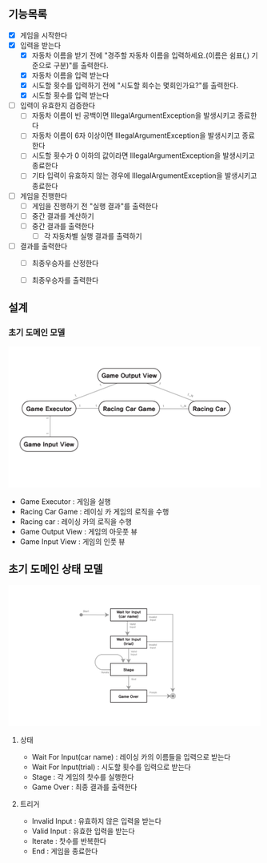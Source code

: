 

## 기능목록

- [X] 게임을 시작한다
- [X] 입력을 받는다
  - [X] 자동차 이름을 받기 전에 "경주할 자동차 이름을 입력하세요.(이름은 쉼표(,) 기준으로 구분)"를 출력한다.
  - [X] 자동차 이름을 입력 받는다
  - [X] 시도할 횟수를 입력하기 전에 "시도할 회수는 몇회인가요?"를 출력한다.
  - [X] 시도할 횟수를 입력 받는다 
- [ ] 입력이 유효한지 검증한다
  - [ ] 자동차 이름이 빈 공백이면 IllegalArgumentException을 발생시키고 종료한다
  - [ ] 자동차 이름이 6자 이상이면 IllegalArgumentException을 발생시키고 종료한다
  - [ ] 시도할 횟수가 0 이하의 값이라면 IllegalArgumentException을 발생시키고 종료한다 
  - [ ] 기타 입력이 유효하지 않는 경우에 IllegalArgumentException을 발생시키고 종료한다
- [ ] 게임을 진행한다
  - [ ] 게임을 진행하기 전 "실행 결과"를 출력한다
  - [ ] 중간 결과를 계산하기
  - [ ] 중간 결과를 출력한다
      - [ ] 각 자동차별 실행 결과를 출력하기
- [ ] 결과를 출력한다
  - [ ] 최종우승자를 산정한다
  - [ ] 최종우승자를 출력한다
  


## 설계

### 초기 도메인 모델
![Domain Model Graph](./image/Domain1.png)

* Game Executor  : 게임을 실행
* Racing Car Game : 레이싱 카 게임의 로직을 수행 
* Racing car : 레이싱 카의 로직을 수행
* Game Output View : 게임의 아웃풋 뷰
* Game Input View : 게임의 인풋 뷰 

## 초기 도메인 상태 모델
![Domain State Graph](./image/State1.png)

1. 상태
   * Wait For Input(car name) : 레이싱 카의 이름들을 입력으로 받는다
   * Wait For Input(trial) : 시도할 횟수를 입력으로 받는다
   * Stage : 각 게임의 찻수를 실행한다
   * Game Over : 최종 결과를 출력한다

2. 트리거
   * Invalid Input : 유효하지 않은 입력을 받는다
   * Valid Input : 유효한 입력을 받는다
   * Iterate : 찻수를 반복한다
   * End : 게임을 종료한다

